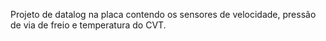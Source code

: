 Projeto de datalog na placa contendo os sensores de velocidade, pressão de via de freio e temperatura do CVT.
